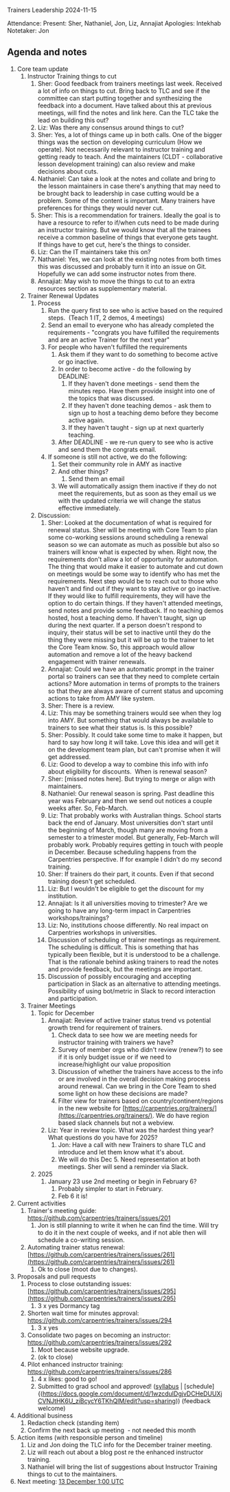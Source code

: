 Trainers Leadership 2024-11-15

Attendance:
Present: Sher, Nathaniel, Jon, Liz, Annajiat
Apologies: Intekhab
Notetaker: Jon

## Agenda and notes

1.  Core team update
	1. Instructor Training things to cut 
		1. Sher: Good feedback from trainers meetings last week. Received a lot of info on things to cut. Bring back to TLC and see if the committee can start putting together and synthesizing the feedback into a document. Have talked about this at previous meetings, will find the notes and link here. Can the TLC take the lead on building this out?
        2. Liz: Was there any consensus around things to cut?
        3. Sher: Yes, a lot of things came up in both calls. One of the bigger things was the section on developing curriculum (How we operate). Not necessarily relevant to instructor training and getting ready to teach. And the maintainers (CLDT - collaborative lesson development training) can also review and make decisions about cuts.
        4. Nathaniel: Can take a look at the notes and collate and bring to the lesson maintainers in case there's anything that may need to be brought back to leadership in case cutting would be a problem. Some of the content is important. Many trainers have preferences for things they would never cut.
        5. Sher: This is a recommendation for trainers. Ideally the goal is to have a resource to refer to if/when cuts need to be made during an instructor training. But we would know that all the trainees receive a common baseline of things that everyone gets taught. If things have to get cut, here's the things to consider. 
        6. Liz: Can the IT maintainers take this on?
        7. Nathaniel: Yes, we can look at the existing notes from both times this was discussed and probably turn it into an issue on Git. Hopefully we can add some instructor notes from there.
        8. Annajiat: May wish to move the things to cut to an extra resources section as supplementary material.
    2.  Trainer Renewal Updates
	    1. Process
            1.  Run the query first to see who is active based on the required steps.  (Teach 1 IT, 2 demos, 4 meetings)
            2.  Send an email to everyone who has already completed the requirements - "congrats you have fulfilled the requirements and are an active Trainer for the next year"
            3.  For people who haven't fulfilled the requirements
	            1. Ask them if they want to do something to become active or go inactive. 
	            2. In order to become active - do the following by DEADLINE: 
		            1. If they haven't done meetings - send them the minutes repo. Have them provide insight into one of the topics that was discussed. 
		            2. If they haven't done teaching demos - ask them to sign up to host a teaching demo before they become active again. 
		            3. If they haven't taught - sign up at next quarterly teaching. 
		        3. After DEADLINE - we re-run query to see who is active and send them the congrats email.
		    4. If someone is still not active, we do the following: 
			    1. Set their community role in AMY as inactive
			    2. And other things? 
				    1. Send them an email 
                3. We will automatically assign them inactive if they do not meet the requirements, but as soon as they email us we with the updated criteria we will change the status effective immediately. 
        2. Discussion:
	        1. Sher: Looked at the documentation of what is required for renewal status. Sher will be meeting with Core Team to plan some co-working sessions around scheduling a renewal season so we can automate as much as possible but also so trainers will know what is expected by when. Right now, the requirements don't allow a lot of opportunity for automation. The thing that would make it easier to automate and cut down on meetings would be some way to identify who has met the requirements. Next step would be to reach out to those who haven't and find out if they want to stay active or go inactive. If they would like to fulfill requirements, they will have the option to do certain things. If they haven't attended meetings, send notes and provide some feedback. If no teaching demos hosted, host a teaching demo. If haven't taught, sign up during the next quarter. If a person doesn't respond to inquiry, their status will be set to inactive until they do the thing they were missing but it will be up to the trainer to let the Core Team know. So, this approach would allow automation and remove a lot of the heavy backend engagement with trainer renewals. 
	        2. Annajiat: Could we have an automatic prompt in the trainer portal so trainers can see that they need to complete certain actions? More automation in terms of prompts to the trainers so that they are always aware of current status and upcoming actions to take from AMY like system.
	        3. Sher: There is a review.
	        4. Liz: This may be something trainers would see when they log into AMY. But something that would always be available to trainers to see what their status is. Is this possible?
	        5. Sher: Possibly. It could take some time to make it happen, but hard to say how long it will take. Love this idea and will get it on the development team plan, but can't promise when it will get addressed. 
	        6. Liz: Good to develop a way to combine this info with info about eligibility for discounts.  When is renewal season?
	        7. Sher: \[missed notes here\]. But trying to merge or align with maintainers. 
	        8. Nathaniel: Our renewal season is spring. Past deadline this year was February and then we send out notices a couple weeks after. So, Feb-March.
	        9. Liz: That probably works with Australian things. School starts back the end of January. Most universities don't start until the beginning of March, though many are moving from a semester to a trimester model. But generally, Feb-March will probably work. Probably requires getting in touch with people in December. Because scheduling happens from the Carpentries perspective. If for example I didn't do my second training.
	        10. Sher: If trainers do their part, it counts. Even if that second training doesn't get scheduled. 
	        11. Liz: But I wouldn't be eligible to get the discount for my institution.
	        12. Annajiat: Is it all universities moving to trimester? Are we going to have any long-term impact in Carpentries workshops/trainings?
	        13. Liz: No, institutions choose differently. No real impact on Carpentries workshops in universities. 
	        14. Discussion of scheduling of trainer meetings as requirement. The scheduling is difficult. This is something that has typically been flexible, but it is understood to be a challenge. That is the rationale behind asking trainers to read the notes and provide feedback, but the meetings are important. 
	        15. Discussion of possibly encouraging and accepting participation in Slack as an alternative to attending meetings. Possibility of using bot/metric in Slack to record interaction and participation. 
    3. Trainer Meetings
	    1. Topic for December
		    1. Annajiat: Review of active trainer status trend vs potential growth trend for requirement of trainers.
			    1. Check data to see how we are meeting needs for instructor training with trainers we have?
			    2. Survey of member orgs who didn't review (renew?) to see if it is only budget issue or if we need to increase/highlight our value proposition
			    3. Discussion of whether the trainers have access to the info or are involved in the overall decision making process around renewal. Can we bring in the Core Team to shed some light on how these decisions are made?
			    4. Filter view for trainers based on country/continent/regions in the new website for [https://carpentries.org/trainers/](https://carpentries.org/trainers/). We do have region based slack channels but not a webview.
            2.  Liz: Year in review topic. What was the hardest thing year? What questions do you have for 2025?
	            1. Jon: Have a call with new Trainers to share TLC and introduce and let them know what it's about.
	            2. We will do this Dec 5. Need representation at both meetings. Sher will send a reminder via Slack.
	    2. 2025
		    1. January 23 use 2nd meeting or begin in February 6? 
			    1. Probably simpler to start in February. 
			    2. Feb 6 it is!
2.  Current activities
	1. Trainer's meeting guide: <https://github.com/carpentries/trainers/issues/201>
		1. Jon is still planning to write it when he can find the time. Will try to do it in the next couple of weeks, and if not able then will schedule a co-writing session. 
	2. Automating trainer status renewal: [https://github.com/carpentries/trainers/issues/261](https://github.com/carpentries/trainers/issues/261)
		1. Ok to close (moot due to changes).
3.  Proposals and pull requests
	1. Process to close outstanding issues: [https://github.com/carpentries/trainers/issues/295](https://github.com/carpentries/trainers/issues/295)
		1. 3 x yes Dormancy tag
	2. Shorten wait time for minutes approval: <https://github.com/carpentries/trainers/issues/294>
		1. 3 x yes
	3. Consolidate two pages on becoming an instructor: <https://github.com/carpentries/trainers/issues/292>
		1. Moot because website upgrade.
		2. (ok to close)
	4. Pilot enhanced instructor training: <https://github.com/carpentries/trainers/issues/286>
		1. 4 x likes: good to go!
		2. Submitted to grad school and approved! ([syllabus](https://docs.google.com/document/d/1gXeb5wn4E3OUc5am_F0n8eYjAVGfqDOQMdxevM8ZypI/edit?usp=sharing) | [schedule]{(https://docs.google.com/document/d/1wzcduIDgjvDCHeDUUXjCVNJtHK6U_ziBcycY6TKhQlM/edit?usp=sharing)) (feedback welcome)
4.  Additional business
	1. Redaction check (standing item)
	2. Confirm the next back up meeting  - not needed this month
5.  Action items (with responsible person and timeline)
	1. Liz and Jon doing the TLC info for the December trainer meeting.
	2. Liz will reach out about a blog post re the enhanced instructor training.
	3. Nathaniel will bring the list of suggestions about Instructor Training things to cut to the maintainers.
6.  Next meeting: [13 December 1:00 UTC](https://www.timeanddate.com/worldclock/fixedtime.html?iso=20241213T01)
